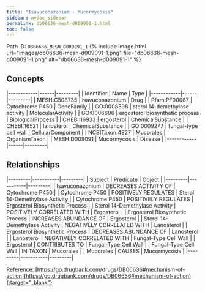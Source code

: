 ```yaml
---
title: "Isavuconazonium - Mucormycosis"
sidebar: mydoc_sidebar
permalink: db06636-mesh-d009091-1.html
toc: false 
---
```



Path ID: `DB06636_MESH_D009091_1`
{% include image.html url="images/db06636-mesh-d009091-1.png" file="db06636-mesh-d009091-1.png" alt="db06636-mesh-d009091-1" %}

## Concepts

|------------|------|---------|
| Identifier | Name | Type    |
|------------|------|---------|
| MESH:C508735 | isavuconazonium | Drug |
| Pfam:PF00067 | Cytochrome P450 | GeneFamily |
| GO:0008398 | sterol 14-demethylase activity | MolecularActivity |
| GO:0006696 | ergosterol biosynthetic process | BiologicalProcess |
| CHEBI:16933 | ergosterol | ChemicalSubstance |
| CHEBI:16521 | lanosterol | ChemicalSubstance |
| GO:0009277 | fungal-type cell wall | CellularComponent |
| NCBITaxon:4827 | Mucorales | OrganismTaxon |
| MESH:D009091 | Mucormycosis | Disease |
|------------|------|---------|

## Relationships

|---------|-----------|---------|
| Subject | Predicate | Object  |
|---------|-----------|---------|
| Isavuconazonium | DECREASES ACTIVITY OF | Cytochrome P450 |
| Cytochrome P450 | POSITIVELY REGULATES | Sterol 14-Demethylase Activity |
| Cytochrome P450 | POSITIVELY REGULATES | Ergosterol Biosynthetic Process |
| Sterol 14-Demethylase Activity | POSITIVELY CORRELATED WITH | Ergosterol |
| Ergosterol Biosynthetic Process | INCREASES ABUNDANCE OF | Ergosterol |
| Sterol 14-Demethylase Activity | NEGATIVELY CORRELATED WITH | Lanosterol |
| Ergosterol Biosynthetic Process | DECREASES ABUNDANCE OF | Lanosterol |
| Lanosterol | NEGATIVELY CORRELATED WITH | Fungal-Type Cell Wall |
| Ergosterol | CONTRIBUTES TO | Fungal-Type Cell Wall |
| Fungal-Type Cell Wall | IN TAXON | Mucorales |
| Mucorales | CAUSES | Mucormycosis |
|---------|-----------|---------|

Reference: [https://go.drugbank.com/drugs/DB06636#mechanism-of-action](https://go.drugbank.com/drugs/DB06636#mechanism-of-action){:target="_blank"}